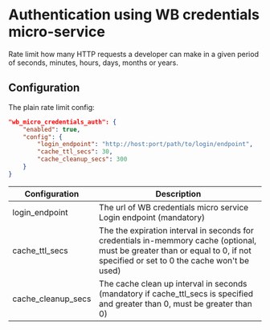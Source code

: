 # Authentication using WB credentials micro-service

Rate limit how many HTTP requests a developer can make in a given period of seconds, minutes, hours, days, months or years.

## Configuration

The plain rate limit config:

```json
"wb_micro_credentials_auth": {
    "enabled": true,
    "config": {
        "login_endpoint": "http://host:port/path/to/login/endpoint",
        "cache_ttl_secs": 30,
        "cache_cleanup_secs": 300
    }
}
```

| Configuration        | Description |
|----------------------|-------------|
| login_endpoint       | The url of WB credentials micro service Login endpoint (mandatory) |
| cache_ttl_secs       | The the expiration interval in seconds for credentials in-memmory cache (optional, must be greater than or equal to 0, if not specified or set to 0 the cache won't be used) |
| cache_cleanup_secs   | The cache clean up interval in seconds (mandatory if cache_ttl_secs is specified and greater than 0, must be greater than 0) |
